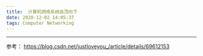 ```yaml
---
title:  计算机网络系统自顶向下
date: 2020-12-02 14:05:37
tags: Computer Networking
---
```












-----
参考：
https://blog.csdn.net/justloveyou_/article/details/69612153